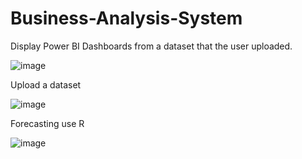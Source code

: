 # Business-Analysis-System
Display Power BI Dashboards from a dataset that the user uploaded.

![image](https://user-images.githubusercontent.com/72401771/156503130-8aae28d1-6be4-4cb5-9ada-be51c190d496.png)

 Upload a dataset
 
 ![image](https://user-images.githubusercontent.com/72401771/156503716-8ad3e0f2-b01e-45ff-ab05-49c66b752a2e.png)
  
 Forecasting use R
 
![image](https://user-images.githubusercontent.com/72401771/156504000-ce4eb394-a9aa-4886-b4b8-88cec1fbc42d.png)
